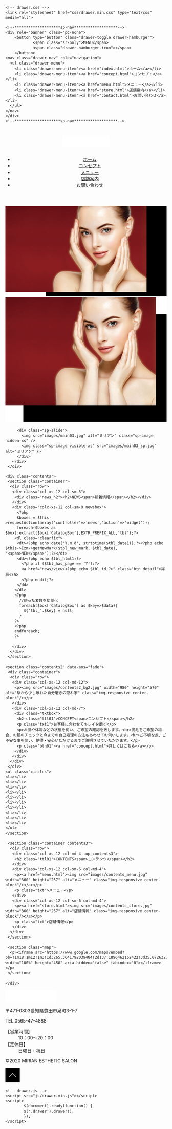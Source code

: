 <!DOCTYPE html>
<html lang="ja">

<head>
  <meta charset="utf-8">
  <title>MIRIAN ESTHETIC SALON｜痩身 脱毛 フェイシャルケア｜ミリアン</title>
  <meta name="keywords" content="mirian,ミリアン,エステ,サロン,痩身,脱毛,フェイシャルケア,隠れ家愛知県,豊田市,刈谷市,女性限定">
  <meta name="description" content="愛知県豊田市のmirian（ミリアン）は、駅から少し離れた自分磨きの隠れ家として痩身から脱毛、フェイシャルケアまでトータル的に美の向上のお手伝いを致します。女性限定の完全個室のプライベート空間にこだわることでゆったりとおくつろぎしていただくことが可能です。">
  <meta name="format-detection" content="telephone=no">
 <meta name="viewport" content="width=device-width,initial-scale=1">
  <link rel="shortcut icon" href="favicon.ico" type="image/vnd.microsoft.icon" />
  <link rel="icon" href="favicon.ico" type="image/vnd.microsoft.icon" />
  <link href="apple-touch-icon.png" rel="apple-touch-icon-precomposed">
  <link href="css/slider-pro.css" rel="stylesheet">
  <link href="css/bootstrap.css" rel="stylesheet" type="text/css">
	<link href="css/bootstrap-print.css" rel="stylesheet">
  <link href="css/aos.css" rel="stylesheet">

	<!-- drawer.css -->
	<link rel="stylesheet" href="css/drawer.min.css" type="text/css" media="all">
  <link href="css/base.css" rel="stylesheet">
 
<link rel="stylesheet" href="http://maxcdn.bootstrapcdn.com/font-awesome/4.3.0/css/font-awesome.min.css">
</head>

<body class="drawer drawer--right">

	<!--********************sp-nav*******************-->
	<div role="banner" class="pc-none">
		<button type="button" class="drawer-toggle drawer-hamburger">
				<span class="sr-only">MENU</span>
				<span class="drawer-hamburger-icon"></span>
		</button>
    <nav class="drawer-nav" role="navigation">
      <ul class="drawer-menu">
        <li class="drawer-menu-item"><a href="index.html">ホーム</a></li>
        <li class="drawer-menu-item"><a href="concept.html">コンセプト</a></li>
        <li class="drawer-menu-item"><a href="menu.html">メニュー</a></li>
        <li class="drawer-menu-item"><a href="store.html">店舗案内</a></li>
        <li class="drawer-menu-item"><a href="contact.html">お問い合わせ</a></li>
      </ul>
    </nav>
	</div>
	<!--********************sp-nav*******************-->

   <header id="header">
    <div class="container">
     <div class="row">
      <div class="col-xs-12 clearfix">
       <h1 class="pull-left logo"><a href="index.html"><img src="images/logo.png" width="148" height="37" alt="愛知県豊田市のmirian（ミリアン）は、駅から少し離れた自分磨きの隠れ家として痩身から脱毛、フェイシャルケアまでトータル的に美の向上のお手伝いを致します。"/></a></h1>
       <nav id="gnav" class="pull-right">
       <ul>
         <li class="on"><a href="index.html">ホーム</a></li>
         <li><a href="concept.html">コンセプト</a></li>
         <li><a href="menu.html">メニュー</a></li>
         <li><a href="store.html">店舗案内</a></li>
         <li><a href="contact.html">お問い合わせ</a></li>
       </ul>
       </nav>
      </div>
     </div>
    </div>
   </header>

   <div class="sp-box">
     <div class="slider-pro" id="slider-ex">
       <div class="sp-slides">
         <div class="sp-slide">
           <img class="sp-image hidden-xs" src="images/main01.jpg" alt="ミリアン" />
           <img src="images/main01_sp.jpg" alt="ミリアン" class="sp-image visible-xs" />
         </div>
         
         <div class="sp-slide">
           <img src="images/main03.jpg" alt="ミリアン" class="sp-image hidden-xs" />
           <img class="sp-image visible-xs" src="images/main03_sp.jpg" alt="ミリアン" />
         </div>
       </div>
     </div>
   </div>

    <div class="contents">
     <section class="container">
      <div class="row">
       <div class="col-xs-12 col-sm-3">
        <div class="news_h2"><h2>NEWS<span>新着情報</span></h2></div>
       </div>
       <div class="colx-xs-12 col-sm-9 newsbox">
         <?php
         $boxes = $this->requestAction(array('controller'=>'news','action'=>'widget'));
         foreach($boxes as $box):extract($box['CatalogBox'],EXTR_PREFIX_ALL,'tbl');?>
        <dl class="clearfix">
         <dt><?php echo date('Y.m.d', strtotime($tbl_date1));?><?php echo $this->Ezm->getNewMark($tbl_new_mark, $tbl_date1, '<span>NEW</span>');?></dt>
         <dd><?php echo $tbl_html1;?>
           <?php if ($tbl_has_page == 'Y'):?>
           <a href="news/view/<?php echo $tbl_id;?>" class="btn_detail">詳細</a>
           <?php endif;?>
         </dd>
        </dl>
        <?php
          //使った変数を初期化
          foreach($box['CatalogBox'] as $key=>$data){
            ${'tbl_'.$key} = null;
          }
        ?>
        <?php
        endforeach;
        ?>

       </div>
      </div>
     </section>

    <section class="contents2" data-aos="fade">
     <div class="container">
      <div class="row">
       <div class="col-xs-12 col-md-12">
        <p><img src="images/contents2_bg2.jpg" width="980" height="570" alt="駅から少し離れた自分磨きの隠れ家" class="img-responsive center-block"/></p>
       </div>
       <div class="col-xs-12 col-md-7">
        <div class="txtbox">
         <h2 class="ttl01">CONCEPT<span>コンセプト</span></h2>
         <p class="txt1">お客様に合わせてキレイを磨く</p>
         <p>お肌や体調などの状態を伺い、ご希望の確認を致します。<br>脱毛をご希望の場合、お肌のチェックと今までの自己処理の方法もあわせてお伺いします。<br>ご不明な点、ご不安な事を伺い、納得・安心いただけるまでご説明させていただきます。</p>
         <p class="btn01"><a href="concept.html">詳しくはこちら</a></p>
        </div>
       </div>
      </div>
     </div>
    <ul class="circles">
    <li></li>
    <li></li>
    <li></li>
    <li></li>
    <li></li>
    <li></li>
    <li></li>
    <li></li>
    <li></li>
    <li></li>
    </ul>
    </section>

     <section class="container contents3">
      <div class="row">
       <div class="col-xs-12 col-md-4 top_contents3">
        <h2 class="ttl01">CONTENTS<span>コンテンツ</span></h2>
       </div>
       <div class="col-xs-12 col-sm-6 col-md-4">
        <p><a href="menu.html"><img src="images/contents_menu.jpg" width="360" height="257" alt="メニュー" class="img-responsive center-block"/></a></p>
        <p class="txt">メニュー</p>
       </div>
       <div class="col-xs-12 col-sm-6 col-md-4">
        <p><a href="store.html"><img src="images/contents_store.jpg" width="360" height="257" alt="店舗情報" class="img-responsive center-block"/></a></p>
        <p class="txt">店舗情報</p>
       </div>
      </div>
     </section>

     <section class="map">
      <p><iframe src="https://www.google.com/maps/embed?pb=!1m18!1m12!1m3!1d3265.3641792039484!2d137.1896462152422!3d35.07263238034056!2m3!1f0!2f0!3f0!3m2!1i1024!2i768!4f13.1!3m3!1m2!1s0x6004a118388c791f%3A0x2a7dffc768e2bcb7!2z576O5Yip5a6J77yI44Of44Oq44Ki44Oz77yJ44Ko44K544OG44OG44Kj44OD44Kv44K144Ot44Oz!5e0!3m2!1sja!2sjp!4v1592537717496!5m2!1sja!2sjp" width="100%" height="450" aria-hidden="false" tabindex="0"></iframe></p>
     </section>

    </div>


  <footer class="footer-bg">
    <div class="container">
      <div class="col-xs-12 col-md-9 clearfix">
        <p class="flogo"><img src="images/flogo.png" width="159" height="37" alt="mirian"/></p>
        <div class="finfobox">
         <p class="address"><span>〒471-0803</span>愛知県豊田市泉町3-1-7</p>
          <p class="tel"><span data-action="call" data-tel="0565474888">TEL.0565-47-4888</span></p>
          <dl class="clearfix">
            <dt>【営業時間】</dt><dd>10：00～20：00</dd>
            <dt>【定休日】</dt><dd>日曜日・祝日</dd>
          </dl>
        </div>
      </div>
      <div class="col-xs-12 col-md-3 clearfix">
       <p class="copy">©2020 MIRIAN ESTHETIC SALON</p>
      </div>
    </div>
  </footer>


  <div id="pagetop"><a href="#"><img src="images/pagetop.png" width="45" height="45" alt="pagetop"></a></div>


 <script type="text/javascript" src="js/jquery-2.2.3.min.js"></script>
 <script src="https://cdnjs.cloudflare.com/ajax/libs/iScroll/5.2.0/iscroll.min.js"></script>


 <script type="text/javascript" src="js/bootstrap.js"></script>
 <script type="text/javascript" src="js/tel.js"></script>

 <script type="text/javascript" src="js/pagetop.js"></script>

 <script type="text/javascript" src="js/smooth-scroll.js"></script>
 <script>
   var scroll = new SmoothScroll('a[href*="#"]');
 </script>
 <script src="js/aos.js"></script>
 <script>
   AOS.init({
       easing: 'easeInSine',
   });
 </script>
 <script src="js/header.js"></script>
 <script src="js/jquery.sliderPro.js"></script>
 <script>
   $(document).ready(function($) {
       $('#slider-ex').sliderPro({
         width:'100%',//横幅
         height:'950px',
         arrows: false,
         buttons: false,
         slideDistance: 0,
         autoplay: true,
         touchSwipe: false,
         fade: true,
         loop: true,
         fadeDuration: 1000,
         autoplayOnHover: 'none',
         autoplayDelay: 4000,
         breakpoints: {
           1600: {//表示方法を変えるサイズ
             width: '100%',//横幅
             autoHeight:true,
             visibleSize:"100%",
           }
 }
       });
   });
 </script>
	<!-- drawer.js -->
	<script src="js/drawer.min.js"></script>
	<script>
			$(document).ready(function() {
			$('.drawer').drawer();
			});
	</script>
</body>

</html>
